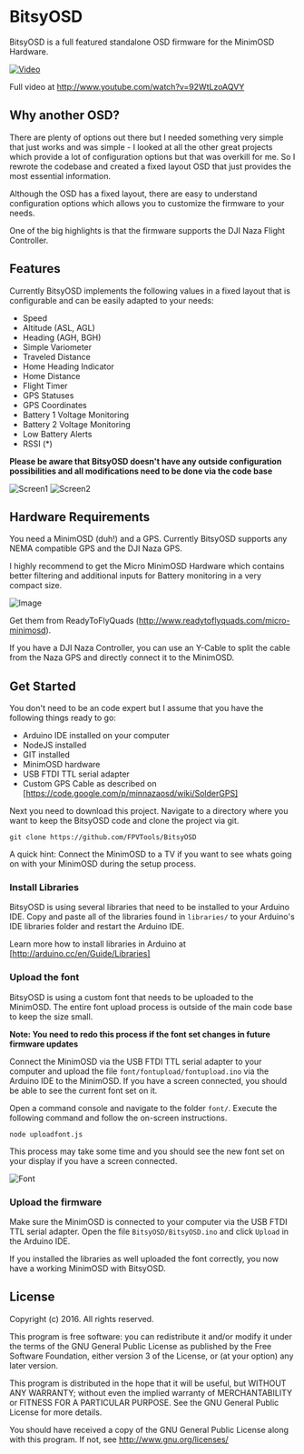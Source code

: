 BitsyOSD
=======

BitsyOSD is a full featured standalone OSD firmware for the MinimOSD Hardware.

[![Video](https://github.com/FPVTools/BitsyOSD/blob/master/docs/bitsyosd-animation.gif)](http://www.youtube.com/watch?v=92WtLzoAQVY)

Full video at 
http://www.youtube.com/watch?v=92WtLzoAQVY


## Why another OSD?

There are plenty of options out there but I needed something very simple that just works and was simple - I looked at all the other great projects which provide a lot of configuration options but that was overkill for me. So I rewrote the codebase and created a fixed layout OSD that just provides the most essential information.

Although the OSD has a fixed layout, there are easy to understand configuration options which allows you to customize the firmware to your needs.

One of the big highlights is that the firmware supports the DJI Naza Flight Controller.


## Features

Currently BitsyOSD implements the following values in a fixed layout that is configurable and can be easily adapted to your needs:

* Speed 
* Altitude (ASL, AGL)
* Heading (AGH, BGH)
* Simple Variometer
* Traveled Distance
* Home Heading Indicator 
* Home Distance
* Flight Timer
* GPS Statuses
* GPS Coordinates
* Battery 1 Voltage Monitoring
* Battery 2 Voltage Monitoring
* Low Battery Alerts
* RSSI (*)

**Please be aware that BitsyOSD doesn't have any outside configuration possibilities and all modifications need to be done via the code base**

![Screen1](https://github.com/FPVTools/BitsyOSD/blob/master/docs/00123333.jpg)
![Screen2](https://github.com/FPVTools/BitsyOSD/blob/master/docs/bitsyosd-main-screen.png)


## Hardware Requirements

You need a MinimOSD (duh!) and a GPS. Currently BitsyOSD supports any NEMA compatible GPS and the DJI Naza GPS.

I highly recommend to get the Micro MinimOSD Hardware which contains better filtering and additional inputs for Battery monitoring in a very compact size.

![Image](http://static.rcgroups.net/forums/attachments/1/4/2/1/t7471848-198-thumb-1-15-2015_6-43-50_am.jpg?d=1421342036)

Get them from ReadyToFlyQuads (http://www.readytoflyquads.com/micro-minimosd).

If you have a DJI Naza Controller, you can use an Y-Cable to split the cable from the Naza GPS and directly connect it to the MinimOSD.


## Get Started

You don't need to be an code expert but I assume that you have the following things ready to go:

* Arduino IDE installed on your computer
* NodeJS installed
* GIT installed
* MinimOSD hardware
* USB FTDI TTL serial adapter
* Custom GPS Cable as described on [https://code.google.com/p/minnazaosd/wiki/SolderGPS]


Next you need to download this project. Navigate to a directory where you want to keep the BitsyOSD code and clone the project via git.

```shell
git clone https://github.com/FPVTools/BitsyOSD
````

A quick hint: Connect the MinimOSD to a TV if you want to see whats going on with your MinimOSD during the setup process.


### Install Libraries

BitsyOSD is using several libraries that need to be installed to your Arduino IDE. Copy and paste all of the libraries found in ```libraries/``` to your Arduino's IDE libraries folder and restart the Arduino IDE. 

Learn more how to install libraries in Arduino at [http://arduino.cc/en/Guide/Libraries]



### Upload the font

BitsyOSD is using a custom font that needs to be uploaded to the MinimOSD. The entire font upload process is outside of the main code base to keep the size small. 

**Note: You need to redo this process if the font set changes in future firmware updates**

Connect the MinimOSD via the USB FTDI TTL serial adapter to your computer and upload the file ```font/fontupload/fontupload.ino``` via the Arduino IDE to the MinimOSD. If you have a screen connected, you should be able to see the current font set on it.

Open a command console and navigate to the folder ```font/```. Execute the following command and follow the on-screen instructions.

```shell
node uploadfont.js
```

This process may take some time and you should see the new font set on your display if you have a screen connected.

![Font](https://github.com/FPVTools/BitsyOSD/blob/master/docs/bitsyosd-font-upload.jpg)

### Upload the firmware

Make sure the MinimOSD is connected to your computer via the USB FTDI TTL serial adapter. Open the file ```BitsyOSD/BitsyOSD.ino``` and click ```Upload``` in the Arduino IDE.

If you installed the libraries as well uploaded the font correctly, you now have a working MinimOSD with BitsyOSD. 



## License

Copyright (c) 2016.  All rights reserved.

This program is free software: you can redistribute it and/or modify
it under the terms of the GNU General Public License as published by
the Free Software Foundation, either version 3 of the License, or
(at your option) any later version.

This program is distributed in the hope that it will be useful,
but WITHOUT ANY WARRANTY; without even the implied warranty of
MERCHANTABILITY or FITNESS FOR A PARTICULAR PURPOSE. See the
GNU General Public License for more details.

You should have received a copy of the GNU General Public License
along with this program. If not, see <http://www.gnu.org/licenses/>
